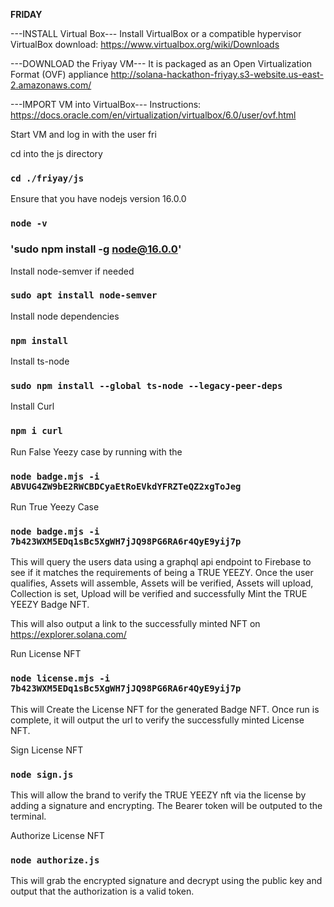 **FRIDAY**


---INSTALL Virtual Box---
Install VirtualBox or a compatible hypervisor
VirtualBox download: https://www.virtualbox.org/wiki/Downloads 

---DOWNLOAD the Friyay VM--- 
It is packaged as an Open Virtualization Format (OVF) appliance
http://solana-hackathon-friyay.s3-website.us-east-2.amazonaws.com/ 

---IMPORT VM into VirtualBox---
Instructions: https://docs.oracle.com/en/virtualization/virtualbox/6.0/user/ovf.html 

Start VM and log in with the user fri

cd into the js directory 
###	`cd ./friyay/js`

Ensure that you have nodejs version 16.0.0
###	`node -v `
###	'sudo npm install -g node@16.0.0'

Install node-semver if needed
###	`sudo apt install node-semver`

Install node dependencies
###	`npm install`

Install ts-node 
###	`sudo npm install --global ts-node --legacy-peer-deps`

Install Curl
###	`npm i curl`

Run False Yeezy case by running with the 
###	`node badge.mjs -i ABVUG4ZW9bE2RWCBDCyaEtRoEVkdYFRZTeQZ2xgToJeg`

Run True Yeezy Case
###	`node badge.mjs -i 7b423WXM5EDq1sBc5XgWH7jJQ98PG6RA6r4QyE9yij7p`

This will query the users data using a graphql api endpoint to Firebase to see if it matches the requirements of being a TRUE YEEZY. Once the user qualifies, Assets will assemble, Assets will be verified, Assets will upload, Collection is set, Upload will be verified and successfully Mint the TRUE YEEZY Badge NFT.

This will also output a link to the successfully minted NFT on https://explorer.solana.com/ 


Run License NFT
###	`node license.mjs -i 7b423WXM5EDq1sBc5XgWH7jJQ98PG6RA6r4QyE9yij7p`

This will Create the License NFT for the generated Badge NFT. Once run is complete, it will output the url to verify the successfully minted License NFT.

Sign License NFT
###	`node sign.js`

This will allow the brand to verify the TRUE YEEZY nft via the license by adding a signature and encrypting. The Bearer token will be outputed to the terminal.

Authorize License NFT
###	`node authorize.js`


This will grab the encrypted signature and decrypt using the public key and output that the authorization is a valid token.




